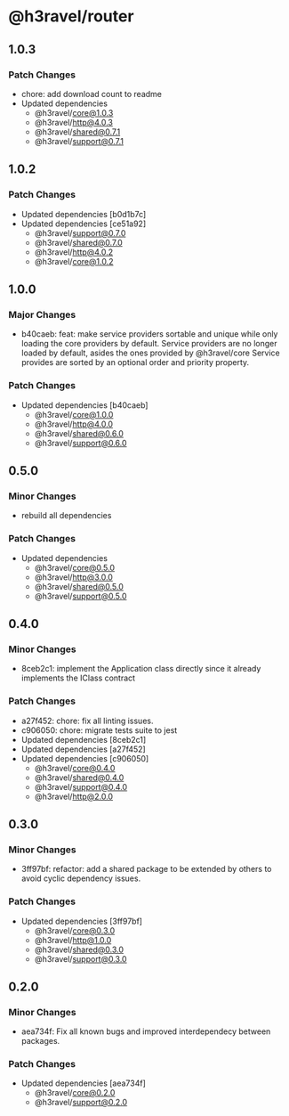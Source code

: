 # @h3ravel/router

## 1.0.3

### Patch Changes

- chore: add download count to readme
- Updated dependencies
  - @h3ravel/core@1.0.3
  - @h3ravel/http@4.0.3
  - @h3ravel/shared@0.7.1
  - @h3ravel/support@0.7.1

## 1.0.2

### Patch Changes

- Updated dependencies [b0d1b7c]
- Updated dependencies [ce51a92]
  - @h3ravel/support@0.7.0
  - @h3ravel/shared@0.7.0
  - @h3ravel/http@4.0.2
  - @h3ravel/core@1.0.2

## 1.0.0

### Major Changes

- b40caeb: feat: make service providers sortable and unique while only loading the core providers by default.
  Service providers are no longer loaded by default, asides the ones provided by @h3ravel/core
  Service provides are sorted by an optional order and priority property.

### Patch Changes

- Updated dependencies [b40caeb]
  - @h3ravel/core@1.0.0
  - @h3ravel/http@4.0.0
  - @h3ravel/shared@0.6.0
  - @h3ravel/support@0.6.0

## 0.5.0

### Minor Changes

- rebuild all dependencies

### Patch Changes

- Updated dependencies
  - @h3ravel/core@0.5.0
  - @h3ravel/http@3.0.0
  - @h3ravel/shared@0.5.0
  - @h3ravel/support@0.5.0

## 0.4.0

### Minor Changes

- 8ceb2c1: implement the Application class directly since it already implements the IClass contract

### Patch Changes

- a27f452: chore: fix all linting issues.
- c906050: chore: migrate tests suite to jest
- Updated dependencies [8ceb2c1]
- Updated dependencies [a27f452]
- Updated dependencies [c906050]
  - @h3ravel/core@0.4.0
  - @h3ravel/shared@0.4.0
  - @h3ravel/support@0.4.0
  - @h3ravel/http@2.0.0

## 0.3.0

### Minor Changes

- 3ff97bf: refactor: add a shared package to be extended by others to avoid cyclic dependency issues.

### Patch Changes

- Updated dependencies [3ff97bf]
  - @h3ravel/core@0.3.0
  - @h3ravel/http@1.0.0
  - @h3ravel/shared@0.3.0
  - @h3ravel/support@0.3.0

## 0.2.0

### Minor Changes

- aea734f: Fix all known bugs and improved interdependecy between packages.

### Patch Changes

- Updated dependencies [aea734f]
  - @h3ravel/core@0.2.0
  - @h3ravel/support@0.2.0
